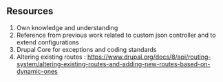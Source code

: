 Resources
---------
1) Own knowledge and understanding
2) Reference from previous work related to custom json controller and to extend configurations
3) Drupal Core for exceptions and coding standards
4) Altering existing routes : https://www.drupal.org/docs/8/api/routing-system/altering-existing-routes-and-adding-new-routes-based-on-dynamic-ones